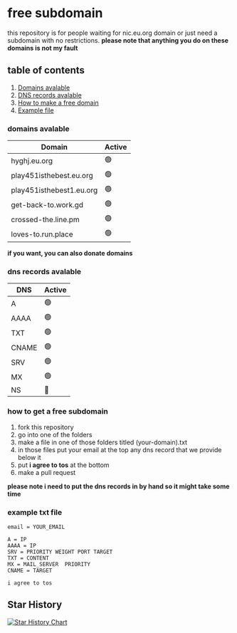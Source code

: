 # free subdomain

this repository is for people waiting for nic.eu.org domain or just need a subdomain with no restrictions. **please note that anything you do on these domains is not my fault**

## table of contents

1. [Domains avalable](https://github.com/playstation452/free-subdomain?tab=readme-ov-file#domains-avalable)
2. [DNS records avalable](https://github.com/playstation452/free-subdomain?tab=readme-ov-file#dns-records-avalable)
3. [How to make a free domain](https://github.com/playstation452/free-subdomain?tab=readme-ov-file#how-to-get-a-free-subdomain)
4. [Example file](https://github.com/playstation452/free-subdomain?tab=readme-ov-file#example-txt-file)

### domains avalable

| Domain                  | Active                 |
| ----------------------- | ---------------------- |
| hyghj.eu.org            | :green_circle:         |
| play451isthebest.eu.org | :green_circle:         |
| play451isthebest1.eu.org| :green_circle:         |
| get-back-to.work.gd     | :green_circle:         |
| crossed-the.line.pm     | :green_circle:         |
| loves-to.run.place      | :green_circle:         |

**if you want, you can also donate domains**
### dns records avalable
| DNS   | Active          |
| ----- | --------------- |
| A     | :green_circle:  |
| AAAA  | :green_circle:  |
| TXT   | :green_circle:  |
| CNAME | :green_circle:  |
| SRV   | :green_circle:  |
| MX    | :green_circle:  |
| NS    | :red_circle:    |

### how to get a free subdomain
1. fork this repository
2. go into one of the folders
3. make a file in one of those folders titled (your-domain).txt
4. in those files put your email at the top any dns record that we provide below it
5. put **i agree to tos** at the bottom
6. make a pull request

**please note i need to put the dns records in by hand so it might take some time**

### example txt file
```
email = YOUR_EMAIL

A = IP
AAAA = IP
SRV = PRIORITY WEIGHT PORT TARGET
TXT = CONTENT
MX = MAIL_SERVER  PRIORITY
CNAME = TARGET

i agree to tos
```

## Star History

<a href="https://star-history.com/#playstation452/free-subdomain&Date">
  <picture>
    <source media="(prefers-color-scheme: dark)" srcset="https://api.star-history.com/svg?repos=playstation452/free-subdomain&type=Date&theme=dark" />
    <source media="(prefers-color-scheme: light)" srcset="https://api.star-history.com/svg?repos=playstation452/free-subdomain&type=Date" />
    <img alt="Star History Chart" src="https://api.star-history.com/svg?repos=playstation452/free-subdomain&type=Date" />
  </picture>
</a>


